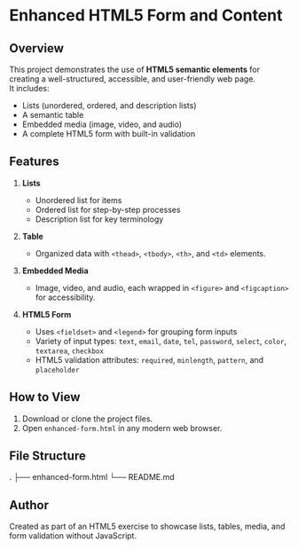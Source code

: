 # Enhanced HTML5 Form and Content

## Overview
This project demonstrates the use of **HTML5 semantic elements** for creating a well-structured, accessible, and user-friendly web page.  
It includes:
- Lists (unordered, ordered, and description lists)
- A semantic table
- Embedded media (image, video, and audio)
- A complete HTML5 form with built-in validation

## Features
1. **Lists**
   - Unordered list for items
   - Ordered list for step-by-step processes
   - Description list for key terminology

2. **Table**
   - Organized data with `<thead>`, `<tbody>`, `<th>`, and `<td>` elements.

3. **Embedded Media**
   - Image, video, and audio, each wrapped in `<figure>` and `<figcaption>` for accessibility.

4. **HTML5 Form**
   - Uses `<fieldset>` and `<legend>` for grouping form inputs
   - Variety of input types: `text`, `email`, `date`, `tel`, `password`, `select`, `color`, `textarea`, `checkbox`
   - HTML5 validation attributes: `required`, `minlength`, `pattern`, and `placeholder`

## How to View
1. Download or clone the project files.
2. Open `enhanced-form.html` in any modern web browser.

## File Structure
.
├── enhanced-form.html
└── README.md

## Author
Created as part of an HTML5 exercise to showcase lists, tables, media, and form validation without JavaScript.